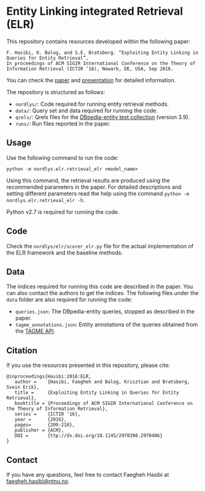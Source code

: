 # Entity Linking integrated Retrieval (ELR)

This repository contains resources developed within the following paper:

	F. Hasibi, K. Balog, and S.E. Bratsberg. “Exploiting Entity Linking in Queries for Entity Retrieval”,
	In proceedings of ACM SIGIR International Conference on the Theory of Information Retrieval (ICTIR ’16), Newark, DE, USA, Sep 2016.

You can check the [paper](http://hasibi.com/files/ictir2016-elr.pdf) and [presentation](http://www.slideshare.net/FaeghehHasibi/ictir2016-elr) for detailed information.

The repository is structured as follows:

- `nordlys/`: Code required for running entity retrieval methods.
- `data/`: Query set and data required for running the code.
- `qrels/`: Qrels files for the [DBpedia-entity test collection](http://krisztianbalog.com/resources/sigir-2013-dbpedia/) (version 3.9).
- `runs/`: Run files reported in the paper.


## Usage

Use the following command to run the code:

```
python -m nordlys.elr.retrieval_elr <model_name>
```
Using this command, the retrieval results are produced using the recommended parameters in the paper.
For detailed descriptions and setting different parameters read the help using the command `python -m nordlys.elr.retrieval_elr -h`.

Python v2.7 is required for running the code.

## Code

Check the `nordlys/elr/scorer_elr.py` file for the actual implementation of the ELR framework and the baseline methods.


## Data

The indices required for running this code are described in the paper. You can also contact the authors to get the indices.
The following files under the `data` folder are also required for running the code:

- `queries.json`: The DBpedia-entity queries, stopped as described in the paper.
- `tagme_annotations.json`: Entity annotations of the queries obtained from the [TAGME API](https://tagme.d4science.org/tagme/).


## Citation

If you use the resources presented in this repository, please cite:

```
@inproceedings{Hasibi:2016:ELR, 
   author =    {Hasibi, Faegheh and Balog, Krisztian and Bratsberg, Svein Erik},
   title =     {Exploiting Entity Linking in Queries for Entity Retrieval},
   booktitle = {Proceedings of ACM SIGIR International Conference on the Theory of Information Retrieval},
   series =    {ICTIR '16},
   year =      {2016},
   pages=      {209-218},
   publisher = {ACM},
   DOI =       {ttp://dx.doi.org/10.1145/2970398.2970406}
} 
```

## Contact

If you have any questions, feel free to contact Faegheh Hasibi at <faegheh.hasibi@ntnu.no>.
